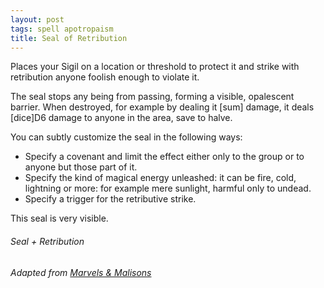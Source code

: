 ```yaml
---
layout: post
tags: spell apotropaism
title: Seal of Retribution
---
```


Places your Sigil on a location or threshold to protect it and strike with retribution anyone foolish enough to violate it. 

The seal stops any being from passing, forming a visible, opalescent barrier. When destroyed, for example by dealing it [sum] damage, it deals [dice]D6 damage to anyone in the area, save to halve.

You can subtly customize the seal in the following ways: 

- Specify a covenant and limit the effect either only to the group or to anyone but those part of it.
- Specify the kind of magical energy unleashed: it can be fire, cold, lightning or more: for example mere sunlight, harmful only to undead.
- Specify a trigger for the retributive strike.

This seal is very visible.

###### Seal + Retribution

###### Adapted from [Marvels & Malisons](https://www.drivethrurpg.com/product/211911/Marvels--Malisons)
